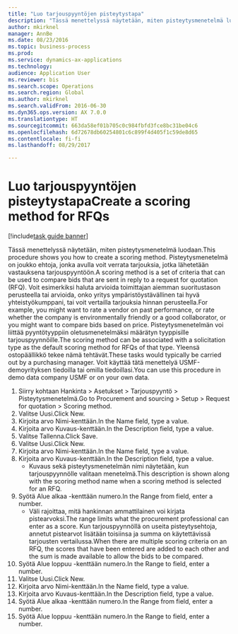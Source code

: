 ```yaml
--- 
title: "Luo tarjouspyyntöjen pisteytystapa"
description: "Tässä menettelyssä näytetään, miten pisteytysmenetelmä luodaan."
author: mkirknel
manager: AnnBe
ms.date: 08/23/2016
ms.topic: business-process
ms.prod: 
ms.service: dynamics-ax-applications
ms.technology: 
audience: Application User
ms.reviewer: bis
ms.search.scope: Operations
ms.search.region: Global
ms.author: mkirknel
ms.search.validFrom: 2016-06-30
ms.dyn365.ops.version: AX 7.0.0
ms.translationtype: HT
ms.sourcegitcommit: 663da58ef01b705c0c984fbfd3fce8bc31be04c6
ms.openlocfilehash: 6d72678db60254801c6c899f4d405f1c59de8d65
ms.contentlocale: fi-fi
ms.lasthandoff: 08/29/2017

---
```

# <a name="create-a-scoring-method-for-rfqs"></a><span data-ttu-id="7ed08-103">Luo tarjouspyyntöjen pisteytystapa</span><span class="sxs-lookup"><span data-stu-id="7ed08-103">Create a scoring method for RFQs</span></span>

[!include[task guide banner](../../includes/task-guide-banner.md)]

<span data-ttu-id="7ed08-104">Tässä menettelyssä näytetään, miten pisteytysmenetelmä luodaan.</span><span class="sxs-lookup"><span data-stu-id="7ed08-104">This procedure shows you how to create a scoring method.</span></span> <span data-ttu-id="7ed08-105">Pisteytysmenetelmä on joukko ehtoja, jonka avulla voit verrata tarjouksia, jotka lähetetään vastauksena tarjouspyyntöön.</span><span class="sxs-lookup"><span data-stu-id="7ed08-105">A scoring method is a set of criteria that can be used to compare bids that are sent in reply to a request for quotation (RFQ).</span></span> <span data-ttu-id="7ed08-106">Voit esimerkiksi haluta arvioida toimittajan aiemman suoritustason perusteella tai arvioida, onko yritys ympäristöystävällinen tai hyvä yhteistyökumppani, tai voit vertailla tarjouksia hinnan perusteella.</span><span class="sxs-lookup"><span data-stu-id="7ed08-106">For example, you might want to rate a vendor on past performance, or rate whether the company is environmentally friendly or a good collaborator, or you might want to compare bids based on price.</span></span> <span data-ttu-id="7ed08-107">Pisteytysmenetelmän voi liittää pyyntötyyppiin oletusmenetelmäksi määrätyn tyyppisille tarjouspyynnöille.</span><span class="sxs-lookup"><span data-stu-id="7ed08-107">The scoring method can be associated with a solicitation type as the default scoring method for RFQs of that type.</span></span> <span data-ttu-id="7ed08-108">Yleensä ostopäällikkö tekee nämä tehtävät.</span><span class="sxs-lookup"><span data-stu-id="7ed08-108">These tasks would typically be carried out by a purchasing manager.</span></span> <span data-ttu-id="7ed08-109">Voit käyttää tätä menettelyä USMF-demoyrityksen tiedoilla tai omilla tiedoillasi.</span><span class="sxs-lookup"><span data-stu-id="7ed08-109">You can use this procedure in demo data company USMF or on your own data.</span></span>

1. <span data-ttu-id="7ed08-110">Siirry kohtaan Hankinta > Asetukset > Tarjouspyyntö > Pisteytysmenetelmä.</span><span class="sxs-lookup"><span data-stu-id="7ed08-110">Go to Procurement and sourcing > Setup > Request for quotation > Scoring method.</span></span>
2. <span data-ttu-id="7ed08-111">Valitse Uusi.</span><span class="sxs-lookup"><span data-stu-id="7ed08-111">Click New.</span></span>
3. <span data-ttu-id="7ed08-112">Kirjoita arvo Nimi-kenttään.</span><span class="sxs-lookup"><span data-stu-id="7ed08-112">In the Name field, type a value.</span></span>
4. <span data-ttu-id="7ed08-113">Kirjoita arvo Kuvaus-kenttään.</span><span class="sxs-lookup"><span data-stu-id="7ed08-113">In the Description field, type a value.</span></span>
5. <span data-ttu-id="7ed08-114">Valitse Tallenna.</span><span class="sxs-lookup"><span data-stu-id="7ed08-114">Click Save.</span></span>
6. <span data-ttu-id="7ed08-115">Valitse Uusi.</span><span class="sxs-lookup"><span data-stu-id="7ed08-115">Click New.</span></span>
7. <span data-ttu-id="7ed08-116">Kirjoita arvo Nimi-kenttään.</span><span class="sxs-lookup"><span data-stu-id="7ed08-116">In the Name field, type a value.</span></span>
8. <span data-ttu-id="7ed08-117">Kirjoita arvo Kuvaus-kenttään.</span><span class="sxs-lookup"><span data-stu-id="7ed08-117">In the Description field, type a value.</span></span>
    * <span data-ttu-id="7ed08-118">Kuvaus sekä pisteytysmenetelmän nimi näytetään, kun tarjouspyynnölle valitaan menetelmä.</span><span class="sxs-lookup"><span data-stu-id="7ed08-118">This description is shown along with the scoring method name when a scoring method is selected for an RFQ.</span></span>  
9. <span data-ttu-id="7ed08-119">Syötä Alue alkaa -kenttään numero.</span><span class="sxs-lookup"><span data-stu-id="7ed08-119">In the Range from field, enter a number.</span></span>
    * <span data-ttu-id="7ed08-120">Väli rajoittaa, mitä hankinnan ammattilainen voi kirjata pistearvoksi.</span><span class="sxs-lookup"><span data-stu-id="7ed08-120">The range limits what the procurement professional can enter as a score.</span></span> <span data-ttu-id="7ed08-121">Kun tarjouspyynnöllä on useita pisteytysehtoja, annetut pistearvot lisätään toisiinsa ja summa on käytettävissä tarjousten vertailussa.</span><span class="sxs-lookup"><span data-stu-id="7ed08-121">When there are multiple scoring criteria on an RFQ, the scores that have been entered are added to each other and the sum is made available to allow the bids to be compared.</span></span>  
10. <span data-ttu-id="7ed08-122">Syötä Alue loppuu -kenttään numero.</span><span class="sxs-lookup"><span data-stu-id="7ed08-122">In the Range to field, enter a number.</span></span>
11. <span data-ttu-id="7ed08-123">Valitse Uusi.</span><span class="sxs-lookup"><span data-stu-id="7ed08-123">Click New.</span></span>
12. <span data-ttu-id="7ed08-124">Kirjoita arvo Nimi-kenttään.</span><span class="sxs-lookup"><span data-stu-id="7ed08-124">In the Name field, type a value.</span></span>
13. <span data-ttu-id="7ed08-125">Kirjoita arvo Kuvaus-kenttään.</span><span class="sxs-lookup"><span data-stu-id="7ed08-125">In the Description field, type a value.</span></span>
14. <span data-ttu-id="7ed08-126">Syötä Alue alkaa -kenttään numero.</span><span class="sxs-lookup"><span data-stu-id="7ed08-126">In the Range from field, enter a number.</span></span>
15. <span data-ttu-id="7ed08-127">Syötä Alue loppuu -kenttään numero.</span><span class="sxs-lookup"><span data-stu-id="7ed08-127">In the Range to field, enter a number.</span></span>


